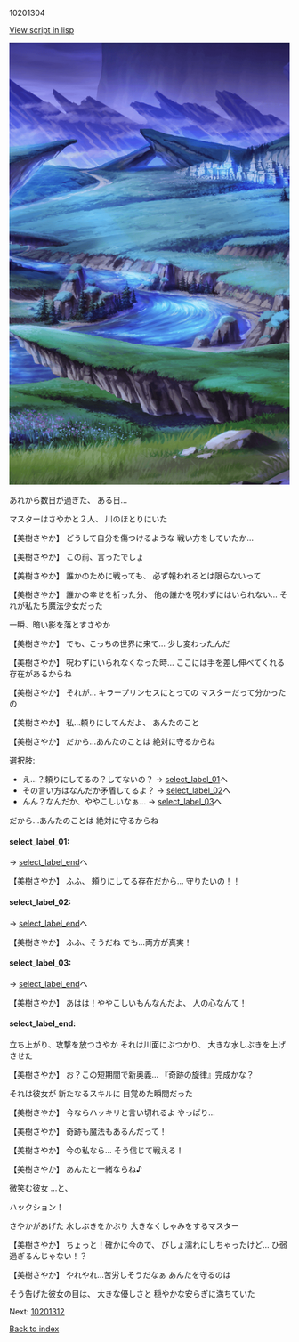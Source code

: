10201304

[View script in lisp](../scripts/10201304.txt)

![plain_night.png](../images/backgrounds/plain_night.png)

あれから数日が過ぎた、
ある日…

マスターはさやかと２人、
川のほとりにいた

【美樹さやか】
どうして自分を傷つけるような
戦い方をしていたか…

【美樹さやか】
この前、言ったでしょ

【美樹さやか】
誰かのために戦っても、
必ず報われるとは限らないって

【美樹さやか】
誰かの幸せを祈った分、
他の誰かを呪わずにはいられない…
それが私たち魔法少女だった

一瞬、暗い影を落とすさやか

【美樹さやか】
でも、こっちの世界に来て…
少し変わったんだ

【美樹さやか】
呪わずにいられなくなった時…
ここには手を差し伸べてくれる
存在があるからね

【美樹さやか】
それが…
キラープリンセスにとっての
マスターだって分かったの

【美樹さやか】
私…頼りにしてんだよ、
あんたのこと

【美樹さやか】
だから…あんたのことは
絶対に守るからね

選択肢:
- え…？頼りにしてるの？してないの？ → [select_label_01](#select_label_01)へ
- その言い方はなんだか矛盾してるよ？ → [select_label_02](#select_label_02)へ
- んん？なんだか、ややこしいなぁ… → [select_label_03](#select_label_03)へ

だから…あんたのことは
絶対に守るからね

#### select_label_01:
 → [select_label_end](#select_label_end)へ

【美樹さやか】
ふふ、
頼りにしてる存在だから…
守りたいの！！

#### select_label_02:
 → [select_label_end](#select_label_end)へ

【美樹さやか】
ふふ、そうだね
でも…両方が真実！

#### select_label_03:
 → [select_label_end](#select_label_end)へ

【美樹さやか】
あはは！ややこしいもんなんだよ、
人の心なんて！

#### select_label_end:

立ち上がり、攻撃を放つさやか
それは川面にぶつかり、
大きな水しぶきを上げさせた

【美樹さやか】
お？この短期間で新奥義…
『奇跡の旋律』完成かな？

それは彼女が
新たなるスキルに
目覚めた瞬間だった

【美樹さやか】
今ならハッキリと言い切れるよ
やっぱり…

【美樹さやか】
奇跡も魔法もあるんだって！

【美樹さやか】
今の私なら…
そう信じて戦える！

【美樹さやか】
あんたと一緒ならね♪

微笑む彼女
…と、

ハックション！

さやかがあげた
水しぶきをかぶり
大きなくしゃみをするマスター

【美樹さやか】
ちょっと！確かに今ので、
びしょ濡れにしちゃったけど…
ひ弱過ぎるんじゃない！？

【美樹さやか】
やれやれ…苦労しそうだなぁ
あんたを守るのは

そう告げた彼女の目は、
大きな優しさと
穏やかな安らぎに満ちていた


Next: [10201312](10201312.md)

[Back to index](index.md)
